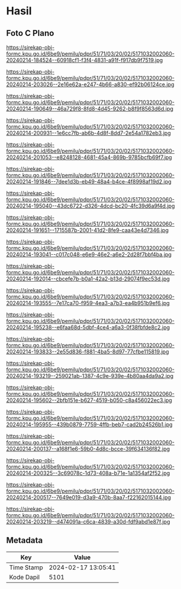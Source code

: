 # Hasil

## Foto C Plano

https://sirekap-obj-formc.kpu.go.id/6be9/pemilu/pdpr/51/71/03/20/02/5171032002060-20240214-184524--60918cf1-f3f4-4831-a91f-f917db9f7519.jpg

https://sirekap-obj-formc.kpu.go.id/6be9/pemilu/pdpr/51/71/03/20/02/5171032002060-20240214-203026--2e16e62a-e247-4b66-a830-ef92b06124ce.jpg

https://sirekap-obj-formc.kpu.go.id/6be9/pemilu/pdpr/51/71/03/20/02/5171032002060-20240214-190649--46a729f8-8fd8-4d45-9262-b8f9f8563d6d.jpg

https://sirekap-obj-formc.kpu.go.id/6be9/pemilu/pdpr/51/71/03/20/02/5171032002060-20240214-200931--1e6cc7fb-ab6b-4d8f-8dd7-2e54a1782eb3.jpg

https://sirekap-obj-formc.kpu.go.id/6be9/pemilu/pdpr/51/71/03/20/02/5171032002060-20240214-201053--e8248128-4681-45a4-869b-9785bcfb69f7.jpg

https://sirekap-obj-formc.kpu.go.id/6be9/pemilu/pdpr/51/71/03/20/02/5171032002060-20240214-191846--7dee1d3b-eb49-48a4-b4ce-4f8998af19d2.jpg

https://sirekap-obj-formc.kpu.go.id/6be9/pemilu/pdpr/51/71/03/20/02/5171032002060-20240214-195040--43dc6722-d326-4dcd-bc20-4fc39d6a9f4d.jpg

https://sirekap-obj-formc.kpu.go.id/6be9/pemilu/pdpr/51/71/03/20/02/5171032002060-20240214-191651--1715587b-2001-41d2-8fe9-caa43e4d7346.jpg

https://sirekap-obj-formc.kpu.go.id/6be9/pemilu/pdpr/51/71/03/20/02/5171032002060-20240214-193041--c017c048-e6e9-46e2-a6e2-2d28f7bbf4ba.jpg

https://sirekap-obj-formc.kpu.go.id/6be9/pemilu/pdpr/51/71/03/20/02/5171032002060-20240214-192014--cbcefe7b-b0a1-42a2-b13d-29074f9ec53d.jpg

https://sirekap-obj-formc.kpu.go.id/6be9/pemilu/pdpr/51/71/03/20/02/5171032002060-20240214-193555--7e17ca70-f959-4ea3-a7b3-ea4b951b9ef6.jpg

https://sirekap-obj-formc.kpu.go.id/6be9/pemilu/pdpr/51/71/03/20/02/5171032002060-20240214-195238--e6faa68d-5dbf-4ce4-a6a3-0f38fbfde8c2.jpg

https://sirekap-obj-formc.kpu.go.id/6be9/pemilu/pdpr/51/71/03/20/02/5171032002060-20240214-193833--2e55d836-f881-4ba5-8d97-77cfbe115819.jpg

https://sirekap-obj-formc.kpu.go.id/6be9/pemilu/pdpr/51/71/03/20/02/5171032002060-20240214-193219--259021ab-1387-4c9e-939e-4b80aa4da9a2.jpg

https://sirekap-obj-formc.kpu.go.id/6be9/pemilu/pdpr/51/71/03/20/02/5171032002060-20240214-195602--2bfb151e-b627-4519-b050-c8a456022ec3.jpg

https://sirekap-obj-formc.kpu.go.id/6be9/pemilu/pdpr/51/71/03/20/02/5171032002060-20240214-195955--439b0879-7759-4ffb-beb7-cad2b24526b1.jpg

https://sirekap-obj-formc.kpu.go.id/6be9/pemilu/pdpr/51/71/03/20/02/5171032002060-20240214-200137--a168f1e6-59b0-4d8c-bcce-39f634136f82.jpg

https://sirekap-obj-formc.kpu.go.id/6be9/pemilu/pdpr/51/71/03/20/02/5171032002060-20240214-200325--3c69078c-1d73-408a-b71e-1a1354af2f52.jpg

https://sirekap-obj-formc.kpu.go.id/6be9/pemilu/pdpr/51/71/03/20/02/5171032002060-20240214-200517--7649e019-d3a9-470b-8aa7-f22162015144.jpg

https://sirekap-obj-formc.kpu.go.id/6be9/pemilu/pdpr/51/71/03/20/02/5171032002060-20240214-203219--d474091a-c6ca-4839-a30d-fdf9abd1e87f.jpg


## Metadata

| Key        | Value               |
| ---------- | ------------------- |
| Time Stamp | 2024-02-17 13:05:41 |
| Kode Dapil | 5101                |



